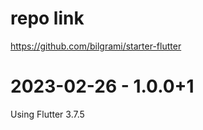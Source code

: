 # repo link
https://github.com/bilgrami/starter-flutter

# 2023-02-26 - 1.0.0+1
Using Flutter 3.7.5
